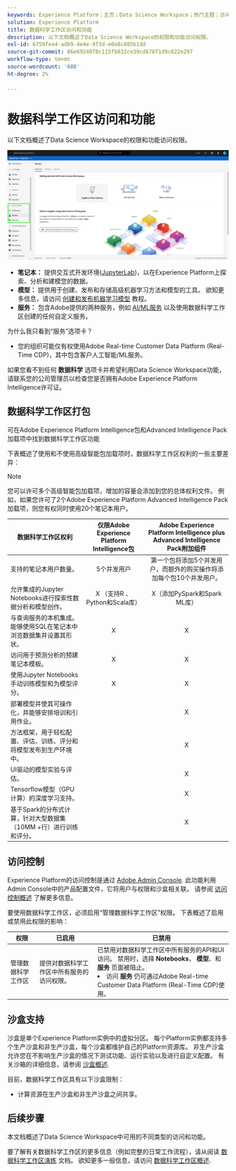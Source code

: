 ```yaml
---
keywords: Experience Platform；主页；Data Science Workspace；热门主题；访问控制；沙盒；智能包；dsw功能；dsw访问；Adobe Experience Platform Intelligence；智能；aep intelligence包
solution: Experience Platform
title: 数据科学工作区访问和功能
description: 以下文档概述了Data Science Workspace的权限和功能访问权限。
exl-id: 6759fea4-adb9-4e4e-9f3d-e0e8c885b1dd
source-git-commit: 86e6924078c115fb032ce39cd678f1d9c622e297
workflow-type: tm+mt
source-wordcount: '688'
ht-degree: 2%

---
```


# 数据科学工作区访问和功能

以下文档概述了Data Science Workspace的权限和功能访问权限。

![DSW选项卡](./images/access/platform-tabs.png)

- **笔记本：** 提供交互式开发环境([JupyterLab](./jupyterlab/overview.md))，以在Experience Platform上探索、分析和建模您的数据。
- **模型：** 提供用于创建、发布和存储高级机器学习方法和模型的工具。 欲知更多信息，请访问 [创建和发布机器学习模型](./models-recipes/create-publish-model.md) 教程。
- **服务：** 包含Adobe提供的两种服务，例如 [AI/ML服务](../intelligent-services/home.md) 以及使用数据科学工作区创建的任何自定义服务。

为什么我只看到“服务”选项卡？

- 您的组织可能仅有权使用Adobe Real-time Customer Data Platform (Real-Time CDP)，其中包含客户人工智能/ML服务。

如果您看不到任何 **数据科学** 选项卡并希望利用Data Science Workspace功能，请联系您的公司管理员以检查您是否拥有Adobe Experience Platform Intelligence许可证。

## 数据科学工作区打包

可在Adobe Experience Platform Intelligence包和Advanced Intelligence Pack加载项中找到数据科学工作区功能

下表概述了使用和不使用高级智能包加载项时，数据科学工作区权利的一些主要差异：

>[!NOTE]
>
>您可以许可多个高级智能包加载项，增加的容量会添加到您的总体权利文件。 例如，如果您许可了2个Adobe Experience Platform Advanced Intelligence Pack加载项，则您有权同时使用20个笔记本用户。

| 数据科学工作区权利 | 仅限Adobe Experience Platform Intelligence包 | Adobe Experience Platform Intelligence plus Advanced Intelligence Pack附加组件 |
| --- | :---: | :---: |
| 支持的笔记本用户数量。 | 5个并发用户 | 第一个包将添加5个并发用户，而额外的购买操作将添加每个包10个并发用户。 |
| 允许集成的Jupyter Notebooks进行探索性数据分析和模型创作。 | X （支持R 、 Python和Scala库） | X（添加PySpark和Spark ML库） |
| 与查询服务的本机集成。 能够使用SQL在笔记本中浏览数据集并设置其形状。 | X | X |
| 访问用于预测分析的预建笔记本模板。 | X | X |
| 使用Jupyter Notebooks手动训练模型和为模型评分。 | X | X |
| 部署模型并使其可操作化，并能够安排培训和引用作业。 |  | X |
| 方法框架，用于轻松配置、评估、训练、评分和将模型发布到生产环境中。 |  | X |
| UI驱动的模型实验与评估。 |  | X |
| Tensorflow模型（GPU计算）的深度学习支持。 |  | X |
| 基于Spark的分布式计算，针对大型数据集（10MM +行）进行训练和评分。 |  | X |

## 访问控制

Experience Platform的访问控制是通过 [Adobe Admin Console](https://adminconsole.adobe.com). 此功能利用Admin Console中的产品配置文件，它将用户与权限和沙盒相关联。 请参阅 [访问控制概述](../access-control/home.md) 了解更多信息。

要使用数据科学工作区，必须启用“管理数据科学工作区”权限。 下表概述了启用或禁用此权限的影响：

| 权限 | 已启用 | 已禁用 |
|---|---|---|
| 管理数据科学工作区 | 提供对数据科学工作区中所有服务的访问权限。 | 已禁用对数据科学工作区中所有服务的API和UI访问。 禁用时，选择 **Notebooks**， **模型**、和 **服务** 页面被阻止。 <li>访问 **服务** 仍可通过Adobe Real-time Customer Data Platform (Real-Time CDP)使用。</li> |

## 沙盒支持

沙盒是单个Experience Platform实例中的虚拟分区。 每个Platform实例都支持多个生产沙盒和非生产沙盒，每个沙盒都维护自己的Platform资源库。 非生产沙盒允许您在不影响生产沙盒的情况下测试功能、运行实验以及进行自定义配置。 有关沙箱的详细信息，请参阅 [沙盒概述](../sandboxes/home.md).

目前，数据科学工作区具有以下沙盒限制：

- 计算资源在生产沙盒和非生产沙盒之间共享。

## 后续步骤

本文档概述了Data Science Workspace中可用的不同类型的访问和功能。

要了解有关数据科学工作区的更多信息（例如完整的日常工作流程），请从阅读 [数据科学工作区演练](./walkthrough.md) 文档。 欲知更多一般信息，请访问 [数据科学工作区概述](./home.md).
